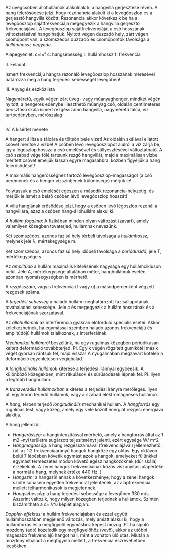 Az üvegcsõben állóhullámok alakulnak ki a hangvilla gerjesztése révén. A hang felerõsödése jelzi, hogy rezonancia alakult ki a levegõoszlop és a gerjesztõ hangvilla között. Rezonancia akkor következik be ha a levegõoszlop sajátfrekvenciája megegyezik a hangvilla gerjesztõ frekvenciájával. A levegõoszlop sajátfrekvenciáját a csõ hosszának változtatásával hangolhatjuk. Nyitott végen duzzadó hely, zárt végen csomópont van, a szomszédos duzzadó és csomópontok távolsága a *hullámhossz negyede*.

Alapegyenlet: c=l×f
c: hangsebesség
l: hullámhossz
f: frekvencia

II. Feladat:

Ismert frekvenciájú hangra rezonáló levegõoszlop hosszának mérésével határozza meg a hang terjedési sebességét levegõben!

III. Anyag és eszközlista

Nagyméretû, egyik végén zárt üveg- vagy mûanyaghenger, mindkét végén nyitott, a hengeres edénybe illeszthetõ mûanyag csõ, oldalán centiméteres beosztású skála ismert rezgésszámú hangvilla, nagyméretû tálca, víz tartóedényben, mérõszalag

![]()

IV. A kísérlet menete

A hengert állítsa a tálcára és töltsön bele vizet! Az oldalán skálával ellátott csövet merítse a vízbe! A csõben lévõ levegõoszlopot alulról a víz zárja be, így a légoszlop hossza a csõ emelésével és süllyesztésével változtatható. A csõ szabad vége fölé tartsunk rezgõ hangvillát, majd a maximálisan vízbe merített csövet emeljük lassan egyre magasabbra, közben figyeljük a hang felerõsödését!

A maximális hangerõsséghez tartozó levegõoszlop-magasságot (a csõ peremének és a henger vízszintjének különbsége) mérjük le!

Folytassuk a csõ emelését egészen a második rezonancia-helyzetig, és mérjük le ismét a belsõ csõben lévõ levegõoszlop hosszát!

A villa hangjának erõsödése jelzi, hogy a csõben lévõ légoszlop rezonál a hangvillára, azaz a csõben hang-állóhullám alakul ki.

*A hullám fogalma:* A fizikában minden olyan változást (zavart), amely valamilyen közegben tovaterjed, hullámnak nevezünk.

Két szomszédos, azonos fázisú hely térbeli távolsága a *hullámhossz*, melynek jele λ, mértékegysége m.

Két szomszédos, azonos fázisú hely időbeli távolsága a *periódusidő*, jele T, mértékegysége s.

Az *amplitúdó* a hullám maximális kitérésének nagysága egy hullámcikluson belül. Jele A, mértékegysége általában méter, hanghullámok esetén azonban nyomásegységben is mérhető.

A *rezgésszám*, vagyis frekvencia (f vagy υ) a másodpercenként végzett rezgések száma.

A *terjedési sebesség* a haladó hullám meghatározott fázisállapotának tovahaladási sebessége. Jele c és megegyezik a hullám hosszának és a frekvenciájának szorzatával.

Az *állóhullámok* az interferencia gyakran előforduló speciális esetei. Akkor keletkezhetnek, ha egymással szemben haladó azonos frekvenciájú és amplitúdójú hullámok találkoznak, s interferálnak.

*Mechanikai hullámról* beszélünk, ha egy rugalmas közegben periodikusan keltett deformáció továbbterjed. Pl. Egyik végén rögzített gumikötél másik végét gyorsan rántsuk fel, majd vissza! A nyugalmában megzavart kötélen a deformáció egyenletesen végighalad.

A *longitudinális hullámok* kitérése a terjedési iránnyal egybeesik. A különböző közegekben, mint ritkulások és sűrűsödések lépnek fel. Pl. ilyen a legtöbb hanghullám.

A *tranzverzális hullámokban* a kitérés a terjedési irányra merőleges. Ilyen pl. egy húron terjedő hullámok, vagy a szabad elektromágneses hullámok.

A *hang*, térben terjedő *longitudinális* mechanikai hullám. A *hangforrás* egy rugalmas test, vagy közeg, amely egy vele közölt energiát rezgési energiává alakítja.

A hang jellemzői:

 - *Hangerősség:* a hangintenzitással mérhető, amely a hangforrás által az 1 m2 –nyi területre sugárzott teljesítményt jelenti, ezért egysége W/ m^2
 - *Hangmagasság:* a hang rezgésszámával (frekvenciájával) jellemezhető. (pl. az 1:2 frekvenciaarányú hangok hangköze egy oktáv. Egy oktávon belül 7 lépésben követik egymást azok a hangok, amelyeket fülünkkel egymást természetes módon követő egész hangközöknek (dúr skála) érzékelünk. A zenei hangok frekvenciáinak közös viszonyítási alapértéke a normál a hang, melynek értéke 440 Hz. )
 - *Hangszín:* a hangszín annak a következménye, hogy a zenei hangok szinte sohasem egyetlen frekvenciát jelentenek, az alapfrekvencia mellett felharmonikusok is megjelennek.
 - *Hangsebesség:* a hang terjedési sebessége a levegőben 330 m/s. Aszerint változik, hogy milyen közegben terjednek a hullámok. Szintén kiszámítható a c= λ*υ képlet alapján.

*Doppler-effektus:* a hullám frekvenciájában és ezzel együtt hullámhosszában megjelenő változás, mely amiatt alakul ki, hogy a hullámforrás és a megfigyelő egymáshoz képest mozog. Pl. ha sípoló mozdony (adó) közeledik egy megfigyelőhöz (vevő), akkor az utóbbi magasabb frekvenciájú hangot hall, mint a vonaton ülő utas. Miután a mozdony elhaladt a megfigyelő mellett, a frekvencia észrevehetően lecsökken.
